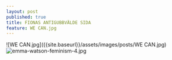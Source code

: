 ```yaml
---
layout: post
published: true
title: FIONAS ANTIGUBBVÄLDE SIDA
feature: WE CAN.jpg
---
```

![WE CAN.jpg]({{site.baseurl}}/assets/images/posts/WE CAN.jpg)
![emma-watson-feminism-4.jpg]({{site.baseurl}}/assets/images/posts/emma-watson-feminism-4.jpg)
